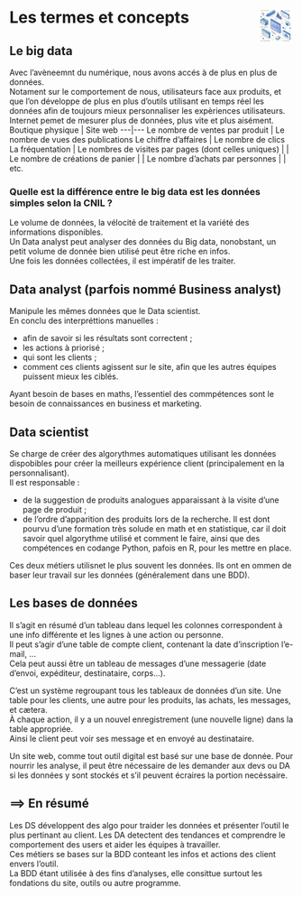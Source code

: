 # **Les termes et concepts**<a href="../../"><img src="../../../assets/atomicDs.png" alt="Data science" align="right" height="64px"></a>
## **Le big data**
Avec l’avèneemnt du numérique, nous avons accés à de plus en plus de données.  
Notament sur le comportement de nous, utilisateurs face aux produits, et que l’on développe de plus en plus d’outils utilisant en temps réel les données afin de toujours mieux personnaliser les expèriences utilisateurs.  
Internet pemet de mesurer plus de données, plus vite et plus aisément.
Boutique physique | Site web
---|---
Le nombre de ventes par produit | Le nombre de vues des publications
Le chiffre d’affaires | Le nombre de clics
La fréquentation | Le nombres de visites par pages (dont celles uniques)
| | Le nombre de créations de panier
| | Le nombre d’achats par personnes
| | etc.
### Quelle est la différence entre le big data est les données simples selon la CNIL ?
Le volume de données, la vélocité de traitement et la variété des informations disponibles.  
Un Data analyst peut analyser des données du Big data, nonobstant, un petit volume de donnée bien utilisé peut être riche en infos.  
Une fois les données collectées, il est impératif de les traiter. 
## **Data analyst (parfois nommé Business analyst)**
Manipule les mêmes données que le Data scientist.  
En conclu des interpréttions manuelles :
* afin de savoir si les résultats sont correctent ;
* les actions à priorisé ;  
* qui sont les clients ;
* comment ces clients agissent sur le site, afin que les autres équipes puissent mieux les ciblés.

Ayant besoin de bases en maths, l’essentiel des commpétences sont le besoin de connaissances en business et marketing.
## **Data scientist**
Se charge de créer des algorythmes automatiques utilisant les données dispobibles pour créer la meilleurs expérience client (principalement en la personnalisant).  
Il est responsable : 
* de la suggestion de produits analogues apparaissant à la visite d’une page de produit ;
* de l’ordre d’apparition des produits lors de la recherche.
Il est dont pourvu d’une formation très solude en math et en statistique, car il doit savoir quel algorythme utilisé et comment le faire, ainsi que des compétences en codange Python, pafois en R, pour les mettre en place.  

Ces deux métiers utilisnet le plus souvent les données. Ils ont en ommen de baser leur travail sur les données (généralement dans une BDD). 
## **Les bases de données**
Il s’agit en résumé d’un tableau dans lequel les colonnes correspondent à une info différente et les lignes à une action ou personne.  
Il peut s’agir d’une table de compte client, contenant la date d’inscription l’e-mail, …  
Cela peut aussi être un tableau de messages d’une messagerie (date d’envoi, expéditeur, destinataire, corps…).  

C’est un système regroupant tous les tableaux de données d’un site. Une table pour les clients, une autre pour les produits, las achats, les messages, et cætera.  
À chaque action, il y a un nouvel enregistrement (une nouvelle ligne) dans la table appropriée.  
Ainsi le client peut voir ses message et en envoyé au destinataire.  

Un site web, comme tout outil digital est basé sur une base de donnée. Pour nourrir les analyse, il peut être nécessaire de les demander aux devs ou DA si les données y sont stockés et s’il peuvent écraires la portion necéssaire.  

## ⟹ En résumé
Les DS développent des algo pour traider les données et présenter l’outil le plus pertinant au client. Les DA detectent des tendances et comprendre le comportement des users et aider les équipes à travailler.  
Ces métiers se bases sur la BDD conteant les infos et actions des client envers l’outil.  
La BDD étant utilisée à des fins d’analyses, elle consittue surtout les fondations du site, outils ou autre programme.